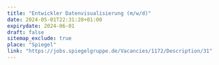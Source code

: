 ```yaml
---
title: "Entwickler Datenvisualisierung (m/w/d)"
date: 2024-05-01T22:31:28+01:00
expirydate: 2024-06-01
draft: false
sitemap_exclude: true
place: "Spiegel"
link: "https://jobs.spiegelgruppe.de/Vacancies/1172/Description/31"
---
```

